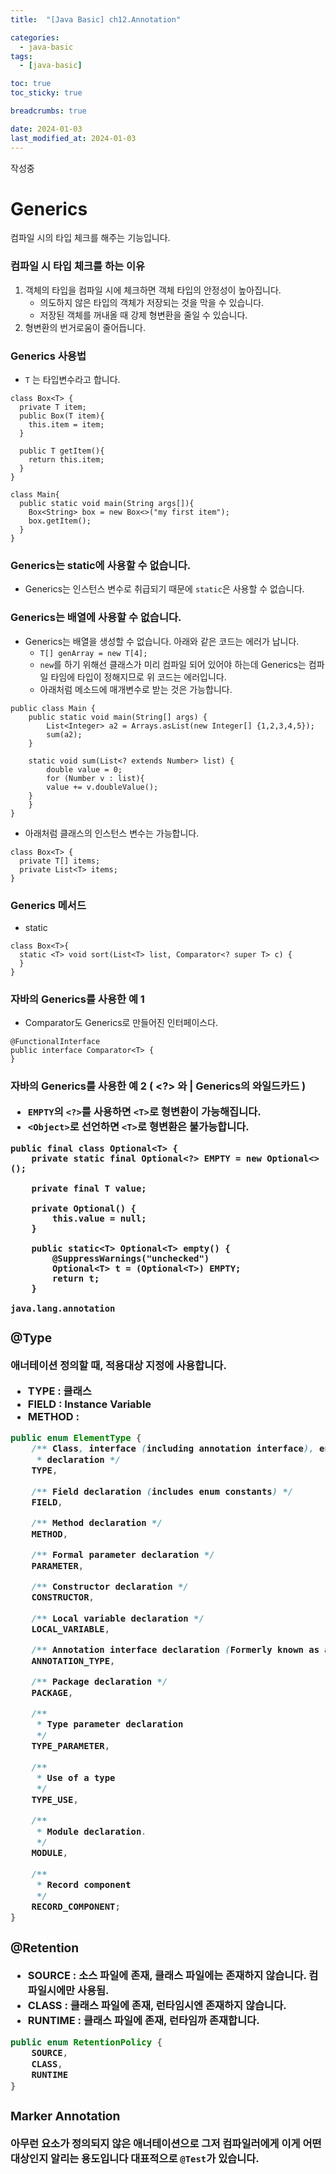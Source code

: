 ```yaml
---
title:  "[Java Basic] ch12.Annotation"

categories:
  - java-basic
tags:
  - [java-basic]

toc: true
toc_sticky: true

breadcrumbs: true

date: 2024-01-03
last_modified_at: 2024-01-03
---
```


작성중

# Generics
컴파일 시의 타입 체크를 해주는 기능입니다.

### 컴파일 시 타입 체크를 하는 이유
1. 객체의 타입을 컴파일 시에 체크하면 객체 타입의 안정성이 높아집니다.
   - 의도하지 않은 타입의 객체가 저장되는 것을 막을 수 있습니다.
   - 저장된 객체를 꺼내올 때 강제 형변환을 줄일 수 있습니다.
3. 형변환의 번거로움이 줄어듭니다.

### Generics 사용법
- `T` 는 타입변수라고 합니다.
```
class Box<T> {
  private T item;
  public Box(T item){
    this.item = item;
  }

  public T getItem(){
    return this.item;
  }
}

class Main{
  public static void main(String args[]){
    Box<String> box = new Box<>("my first item");
    box.getItem();
  }
}
```

### Generics는 static에 사용할 수 없습니다. 
- Generics는 인스턴스 변수로 취급되기 때문에 `static`은 사용할 수 없습니다.

### Generics는 배열에 사용할 수 없습니다.
- Generics는 배열을 생성할 수 없습니다. 아래와 같은 코드는 에러가 납니다.
  - ` T[] genArray = new T[4]; `
  - `new`를 하기 위해선 클래스가 미리 컴파일 되어 있어야 하는데 Generics는 컴파일 타임에 타입이 정해지므로 위 코드는 에러입니다.
  - 아래처럼 메소드에 매개변수로 받는 것은 가능합니다.
```
public class Main {
	public static void main(String[] args) {
		List<Integer> a2 = Arrays.asList(new Integer[] {1,2,3,4,5});
		sum(a2);
	}
	
	static void sum(List<? extends Number> list) {
		double value = 0;
		for (Number v : list){
	    value += v.doubleValue();
    }
	}
}

```
  - 아래처럼 클래스의 인스턴스 변수는 가능합니다.
```
class Box<T> {
  private T[] items;
  private List<T> items;
}
```

### Generics 메서드
- static
```
class Box<T>{
  static <T> void sort(List<T> list, Comparator<? super T> c) {
  }
}
```

### 자바의 Generics를 사용한 예 1
- Comparator도 Generics로 만들어진 인터페이스다.
```
@FunctionalInterface
public interface Comparator<T> {
}
```

### 자바의 Generics를 사용한 예 2 ( <?> 와 <Object> | Generics의 와일드카드 )
- `EMPTY`의 `<?>`를 사용하면 `<T>`로 형변환이 가능해집니다.
- `<Object>`로 선언하면 `<T>`로 형변환은 불가능합니다.
```
public final class Optional<T> {
    private static final Optional<?> EMPTY = new Optional<>();

    private final T value;

    private Optional() {
        this.value = null;
    }

    public static<T> Optional<T> empty() {
        @SuppressWarnings("unchecked")
        Optional<T> t = (Optional<T>) EMPTY;
        return t;
    }

```


`java.lang.annotation`

### @Type
애너테이션 정의할 때, 적용대상 지정에 사용합니다.
- TYPE : 클래스
- FIELD : Instance Variable
- METHOD : 

```java
public enum ElementType {
    /** Class, interface (including annotation interface), enum, or record
     * declaration */
    TYPE,

    /** Field declaration (includes enum constants) */
    FIELD,

    /** Method declaration */
    METHOD,

    /** Formal parameter declaration */
    PARAMETER,

    /** Constructor declaration */
    CONSTRUCTOR,

    /** Local variable declaration */
    LOCAL_VARIABLE,

    /** Annotation interface declaration (Formerly known as an annotation type.) */
    ANNOTATION_TYPE,

    /** Package declaration */
    PACKAGE,

    /**
     * Type parameter declaration
     */
    TYPE_PARAMETER,

    /**
     * Use of a type
     */
    TYPE_USE,

    /**
     * Module declaration.
     */
    MODULE,

    /**
     * Record component
     */
    RECORD_COMPONENT;
}
```

### @Retention
- SOURCE : 소스 파일에 존재, 클래스 파일에는 존재하지 않습니다. 컴파일시에만 사용됨.
- CLASS : 클래스 파일에 존재, 런타임시엔 존재하지 않습니다.
- RUNTIME : 클래스 파일에 존재, 런타임까  존재합니다.

```java
public enum RetentionPolicy {
    SOURCE,
    CLASS,
    RUNTIME
}
```

### Marker Annotation
아무런 요소가 정의되지 않은 애너테이션으로 그저 컴파일러에게 이게 어떤 대상인지 알리는 용도입니다
대표적으로 `@Test`가 있습니다.
